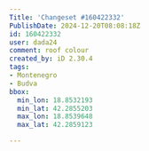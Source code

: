 ```yaml
---
Title: 'Changeset #160422332'
PublishDate: 2024-12-20T08:08:18Z
id: 160422332
user: dada24
comment: roof colour
created_by: iD 2.30.4
tags:
- Montenegro
- Budva
bbox:
  min_lon: 18.8532193
  min_lat: 42.2855203
  max_lon: 18.8539648
  max_lat: 42.2859123

---
```

